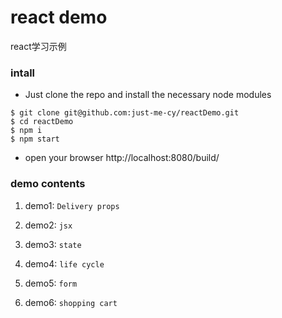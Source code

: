# react demo
react学习示例

### intall
* Just clone the repo and install the necessary node modules

```
$ git clone git@github.com:just-me-cy/reactDemo.git
$ cd reactDemo
$ npm i 
$ npm start
```
* open your browser http://localhost:8080/build/

### demo contents
1. demo1: `Delivery props`

2. demo2: `jsx`

3. demo3: `state`

4. demo4: `life cycle`

5. demo5: `form`

6. demo6: `shopping cart`
